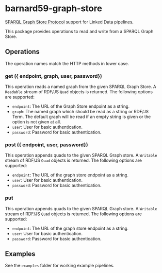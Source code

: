 # barnard59-graph-store

[SPARQL Graph Store Protocol](https://www.w3.org/TR/sparql11-http-rdf-update/) support for Linked Data pipelines.

This package provides operations to read and write from a SPARQL Graph Store.

## Operations

The operation names match the HTTP methods in lower case.

### get ({ endpoint, graph, user, password})

This operation reads a named graph from the given SPARQL Graph Store.
A `Readable` stream of RDF/JS `Quad` objects is returned.
The following options are supported:

- `endpoint`: The URL of the Graph Store endpoint as a string.
- `graph`: The named graph which should be read as a string or RDF/JS Term.
  The default graph will be read if an empty string is given or the option is not given at all.
- `user`: User for basic authentication.
- `password`: Password for basic authentication.

### post ({ endpoint, user, password})

This operation appends quads to the given SPARQL Graph store.
A `Writable` stream of RDF/JS `Quad` objects is returned.
The following options are supported:

- `endpoint`: The URL of the graph store endpoint as a string.
- `user`: User for basic authentication.
- `password`: Password for basic authentication.

### put

This operation appends quads to the given SPARQL Graph store.
A `Writable` stream of RDF/JS `Quad` objects is returned.
The following options are supported:

- `endpoint`: The URL of the graph store endpoint as a string.
- `user`: User for basic authentication.
- `password`: Password for basic authentication.

## Examples

See the `examples` folder for working example pipelines. 
